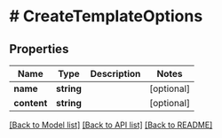 # # CreateTemplateOptions

## Properties

Name | Type | Description | Notes
------------ | ------------- | ------------- | -------------
**name** | **string** |  | [optional] 
**content** | **string** |  | [optional] 

[[Back to Model list]](../../README#documentation-for-models) [[Back to API list]](../../README#documentation-for-api-endpoints) [[Back to README]](../../README)


